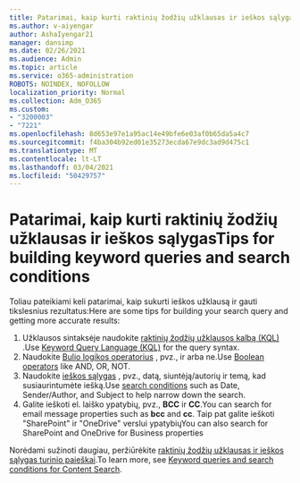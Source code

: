 ```yaml
---
title: Patarimai, kaip kurti raktinių žodžių užklausas ir ieškos sąlygas
ms.author: v-aiyengar
author: AshaIyengar21
manager: dansimp
ms.date: 02/26/2021
ms.audience: Admin
ms.topic: article
ms.service: o365-administration
ROBOTS: NOINDEX, NOFOLLOW
localization_priority: Normal
ms.collection: Adm_O365
ms.custom:
- "3200003"
- "7221"
ms.openlocfilehash: 8d653e97e1a95ac14e49bfe6e03af0b65da5a4c7
ms.sourcegitcommit: f4ba304b92ed01e35273ecda67e9dc3ad9d475c1
ms.translationtype: MT
ms.contentlocale: lt-LT
ms.lasthandoff: 03/04/2021
ms.locfileid: "50429757"
---
```

# <a name="tips-for-building-keyword-queries-and-search-conditions"></a><span data-ttu-id="a386b-102">Patarimai, kaip kurti raktinių žodžių užklausas ir ieškos sąlygas</span><span class="sxs-lookup"><span data-stu-id="a386b-102">Tips for building keyword queries and search conditions</span></span>

<span data-ttu-id="a386b-103">Toliau pateikiami keli patarimai, kaip sukurti ieškos užklausą ir gauti tikslesnius rezultatus:</span><span class="sxs-lookup"><span data-stu-id="a386b-103">Here are some tips for building your search query and getting more accurate results:</span></span>

1. <span data-ttu-id="a386b-104">Užklausos sintaksėje naudokite [raktinių žodžių užklausos kalbą (KQL)](https://go.microsoft.com/fwlink/?linkid=2101591) .</span><span class="sxs-lookup"><span data-stu-id="a386b-104">Use [Keyword Query Language (KQL)](https://go.microsoft.com/fwlink/?linkid=2101591) for the query syntax.</span></span>
1. <span data-ttu-id="a386b-105">Naudokite [Bulio logikos operatorius](https://go.microsoft.com/fwlink/?linkid=2101592) , pvz., ir arba ne.</span><span class="sxs-lookup"><span data-stu-id="a386b-105">Use [Boolean operators](https://go.microsoft.com/fwlink/?linkid=2101592) like AND, OR, NOT.</span></span>
1. <span data-ttu-id="a386b-106">Naudokite [ieškos sąlygas](https://go.microsoft.com/fwlink/?linkid=2102410) , pvz., datą, siuntėją/autorių ir temą, kad susiaurintumėte iešką.</span><span class="sxs-lookup"><span data-stu-id="a386b-106">Use [search conditions](https://go.microsoft.com/fwlink/?linkid=2102410) such as Date, Sender/Author, and Subject to help narrow down the search.</span></span>
1. <span data-ttu-id="a386b-107">Galite ieškoti el. laiško ypatybių, pvz., **BCC** ir **CC**.</span><span class="sxs-lookup"><span data-stu-id="a386b-107">You can search for email message properties such as **bcc** and **cc**.</span></span> <span data-ttu-id="a386b-108">Taip pat galite ieškoti "SharePoint" ir "OneDrive" verslui ypatybių</span><span class="sxs-lookup"><span data-stu-id="a386b-108">You can also search for SharePoint and OneDrive for Business properties</span></span>

<span data-ttu-id="a386b-109">Norėdami sužinoti daugiau, peržiūrėkite [raktinių žodžių užklausas ir ieškos sąlygas turinio paieškai](https://go.microsoft.com/fwlink/?linkid=2102411).</span><span class="sxs-lookup"><span data-stu-id="a386b-109">To learn more, see [Keyword queries and search conditions for Content Search](https://go.microsoft.com/fwlink/?linkid=2102411).</span></span>
